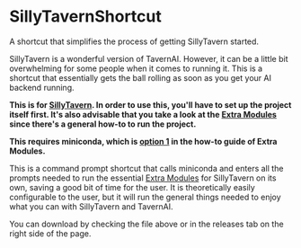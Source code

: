 # SillyTavernShortcut
A shortcut that simplifies the process of getting SillyTavern started.

SillyTavern is a wonderful version of TavernAI. However, it can be a little bit overwhelming for some people when it comes to running it. This is a shortcut that essentially gets the ball rolling as soon as you get your AI backend running.

**This is for [SillyTavern](https://github.com/Cohee1207/SillyTavern). In order to use this, you'll have to set up the project itself first. It's also advisable that you take a look at the [Extra Modules](https://github.com/Cohee1207/SillyTavern-extras) since there's a general how-to to run the project.**

**This requires miniconda, which is [option 1](https://github.com/Cohee1207/SillyTavern-extras) in the how-to guide of Extra Modules.**

This is a command prompt shortcut that calls miniconda and enters all the prompts needed to run the essential [Extra Modules](https://github.com/Cohee1207/SillyTavern-extras#modules) for SillyTavern on its own, saving a good bit of time for the user. It is theoretically easily configurable to the user, but it will run the general things needed to enjoy what you can with SillyTavern and TavernAI.

You can download by checking the file above or in the releases tab on the right side of the page.
